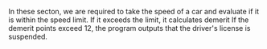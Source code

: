 In these secton, we are required to take the speed of a car and evaluate if it is within the speed limit. 
If it exceeds the limit, it calculates demerit
If the demerit points exceed 12, the program outputs that the driver's license is suspended.
